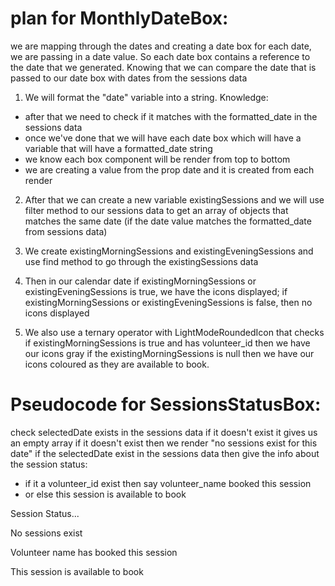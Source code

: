 # plan for MonthlyDateBox:

we are mapping through the dates and creating a date box for each date, we are passing in a date value. So each date box contains a reference to the date that we generated. Knowing that we can compare the date that is passed to our date box with dates from the sessions data

1. We will format the "date" variable into a string.
Knowledge:
- after that we need to check if it matches with the formatted_date in the sessions data
- once we've done that we will have each date box which will have a variable that will have a formatted_date string
- we know each box component will be render from top to bottom
- we are creating a value from the prop date and it is created from each render

2. After that we can create a new variable existingSessions and we will use filter method to our sessions data to get an array of objects that matches the same date (if the date value matches the formatted_date from sessions data)

3. We create existingMorningSessions and existingEveningSessions and use find method to go through the existingSessions data

4. Then in our calendar date if existingMorningSessions or existingEveningSessions is true, we have the icons displayed; if existingMorningSessions or existingEveningSessions is false, then no icons displayed

5. We also use a ternary operator with LightModeRoundedIcon that checks if existingMorningSessions is true and has volunteer_id then we have our icons gray if the existingMorningSessions is null then we have our icons coloured as they are available to book.


# Pseudocode for SessionsStatusBox:

check selectedDate exists in the sessions data if it doesn't exist it gives us an empty array
if it doesn't exist then we render "no sessions exist for this date"
if the selectedDate exist in the sessions data  then give the info about the session status:
- if it a volunteer_id exist then say volunteer_name booked this session
- or else this session is available to book

<div>
    <p>Session Status...</p>
    <p>No sessions exist</p>
    <div>
        <p>Volunteer name has booked this session</p>
        <p>This session is available to book
            <ConfirmationDialogueBox />
    </div>
    </p>
</div>
